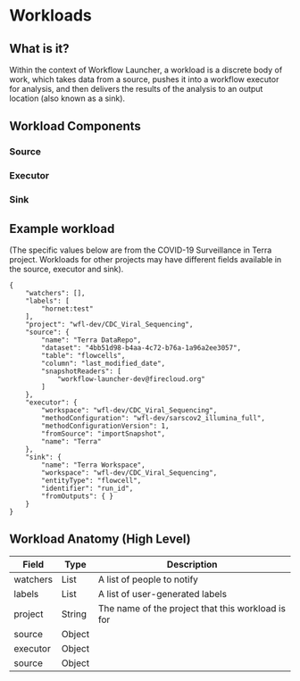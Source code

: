 # Workloads

## What is it?
Within the context of Workflow Launcher, a workload is a discrete body of work, which takes data from a source, pushes it into a workflow executor for analysis, and then delivers the results of the analysis to an output location (also known as a sink).

## Workload Components
### Source
### Executor
### Sink

## Example workload 
(The specific values below are from the COVID-19 Surveillance in Terra project. Workloads for other projects may have different fields available in the source, executor and sink).

```
{
    "watchers": [],
    "labels": [
        "hornet:test"
    ],
    "project": "wfl-dev/CDC_Viral_Sequencing",
    "source": {
        "name": "Terra DataRepo",
        "dataset": "4bb51d98-b4aa-4c72-b76a-1a96a2ee3057",
        "table": "flowcells",
        "column": "last_modified_date",
        "snapshotReaders": [
            "workflow-launcher-dev@firecloud.org"
        ]
    },
    "executor": {
        "workspace": "wfl-dev/CDC_Viral_Sequencing",
        "methodConfiguration": "wfl-dev/sarscov2_illumina_full",
        "methodConfigurationVersion": 1,
        "fromSource": "importSnapshot",
        "name": "Terra"
    },
    "sink": {
        "name": "Terra Workspace",
        "workspace": "wfl-dev/CDC_Viral_Sequencing",
        "entityType": "flowcell",
        "identifier": "run_id",
        "fromOutputs": { }
    }
}
```

## Workload Anatomy (High Level)

| Field    | Type | Description                     |
|----------|------|---------------------------------|
| watchers | List | A list of people to notify |
| labels   | List | A list of user-generated labels |
| project  | String | The name of the project that this workload is for |
| source   | Object | |
| executor   | Object | |
| source   | Object | |
